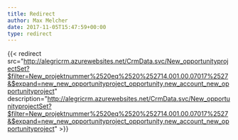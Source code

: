 ```yaml
---
title: Redirect
author: Max Melcher
date: 2017-11-05T15:47:59+00:00
type: redirect
---
```

{{< redirect src="http://alegricrm.azurewebsites.net/CrmData.svc/New_opportunityprojectSet?$filter=New_projektnummer%2520eq%2520%252714.001.00.07017%2527&$expand=new_new_opportunityproject_opportunity,new_account_new_opportunityproject" description="http://alegricrm.azurewebsites.net/CrmData.svc/New_opportunityprojectSet?$filter=New_projektnummer%2520eq%2520%252714.001.00.07017%2527&$expand=new_new_opportunityproject_opportunity,new_account_new_opportunityproject" >}}
